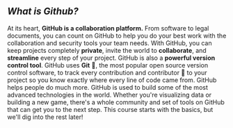 ## *What is Github?* 
At its heart, __GitHub is a collaboration platform.__
From software to legal documents, you can count on GitHub to help you do your best work with the collaboration and security tools your team needs. With GitHub, you can keep projects completely **private**, invite the world to **collaborate**, and **streamline** every step of your project.
GitHub is also a __powerful version control tool__.
GitHub uses **Git** 📖, the most popular open source version control software, to track every contribution and contributor 📖 to your project so you know exactly where every line of code came from.
GitHub helps people do much more.
GitHub is used to build some of the most advanced technologies in the world. Whether you're visualizing data or building a new game, there's a whole community and set of tools on GitHub that can get you to the next step. This course starts with the basics, but we'll dig into the rest later!
